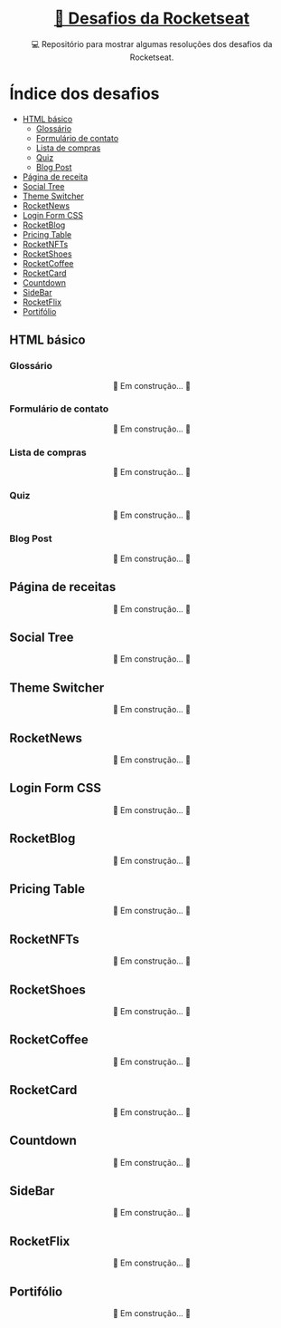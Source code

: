 <h1 align="center">
    <a href="https://app.rocketseat.com.br/discover/challenges"> 🚀 Desafios da Rocketseat </a>
</h1>
<p align="center"> 💻 Repositório para mostrar algumas resoluções dos desafios da Rocketseat. </p>

Índice dos desafios
===================
<!--ts-->
   * [HTML básico](#html-básico)
      * [Glossário](#glossário)
      * [Formulário de contato](#formulário-de-contato)
      * [Lista de compras](#lista-de-compras)
      * [Quiz](#quiz)
      * [Blog Post](#blog-post)
   * [Página de receita](#)
   * [Social Tree](#social-tree)
   * [Theme Switcher](#)
   * [RocketNews](#)
   * [Login Form CSS](#)
   * [RocketBlog](#)
   * [Pricing Table](#)
   * [RocketNFTs](#)
   * [RocketShoes](#)
   * [RocketCoffee](#)
   * [RocketCard](#)
   * [Countdown](#)
   * [SideBar](#)
   * [RocketFlix](#)
   * [Portifólio](#)
<!--te-->

## HTML básico

### Glossário
<p align="center">	🚧  Em construção...  🚧 </p>

### Formulário de contato
<p align="center">	🚧  Em construção...  🚧 </p>

### Lista de compras
<p align="center">	🚧  Em construção...  🚧 </p>

### Quiz
<p align="center">	🚧  Em construção...  🚧 </p>

### Blog Post
<p align="center">	🚧  Em construção...  🚧 </p>

## Página de receitas
<p align="center">	🚧  Em construção...  🚧 </p>

## Social Tree
<p align="center">	🚧  Em construção...  🚧 </p>

## Theme Switcher 
<p align="center">	🚧  Em construção...  🚧 </p>

## RocketNews
<p align="center">	🚧  Em construção...  🚧 </p>

## Login Form CSS
<p align="center">	🚧  Em construção...  🚧 </p>

## RocketBlog
<p align="center">	🚧  Em construção...  🚧 </p>

## Pricing Table
<p align="center">	🚧  Em construção...  🚧 </p>

## RocketNFTs
<p align="center">	🚧  Em construção...  🚧 </p>

## RocketShoes
<p align="center">	🚧  Em construção...  🚧 </p>

## RocketCoffee
<p align="center">	🚧  Em construção...  🚧 </p>

## RocketCard
<p align="center">	🚧  Em construção...  🚧 </p>

## Countdown
<p align="center">	🚧  Em construção...  🚧 </p>

## SideBar
<p align="center">	🚧  Em construção...  🚧 </p>

## RocketFlix
<p align="center">	🚧  Em construção...  🚧 </p>

## Portifólio
<p align="center">	🚧  Em construção...  🚧 </p>
